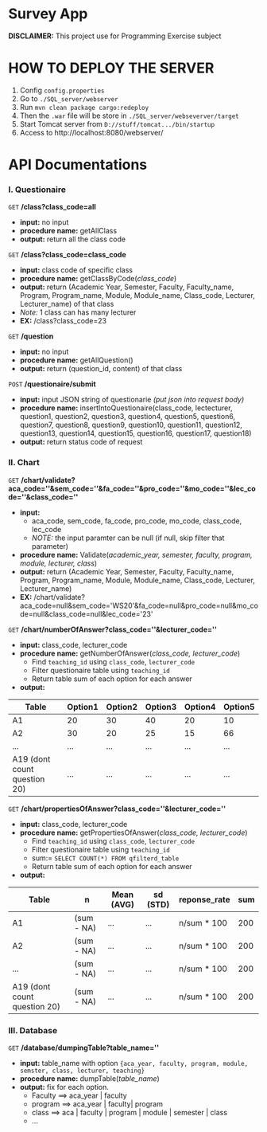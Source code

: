 # Survey App
 **DISCLAIMER:** This project use for Programming Exercise subject

 
# HOW TO DEPLOY THE SERVER
1. Config `config.properties`
2. Go to `./SQL_server/webserver`
3. Run `mvn clean package cargo:redeploy`
4. Then the `.war` file will be store in `./SQL_server/webseverver/target` 
5. Start Tomcat server from `D://stuff/tomcat.../bin/startup`
6. Access to http://localhost:8080/webserver/

 # API Documentations

### I. Questionaire

`GET` **/class?class_code=all**
- **input:** no input
- **procedure name:** getAllClass
- **output:** return all the class code

`GET` **/class?class_code=class_code**
- **input:** class code of specific class
- **procedure name:** getClassByCode(*class_code*)
- **output:** return (Academic Year, Semester, Faculty, Faculty_name, Program, Program_name, Module, Module_name, Class_code, Lecturer, Lecturer_name) of that class
- *Note:* 1 class can has many lecturer
- **EX:** /class?class_code=23

`GET` **/question**
- **input:** no input
- **procedure name:** getAllQuestion()
- **output:** return (question_id, content) of that class

`POST` **/questionaire/submit**
- **input:** input JSON string of questionarie *(put json into request body)*
- **procedure name:** insertIntoQuestionaire(class_code, lectecturer, question1, question2, question3, question4, question5, question6, question7,  question8, question9, question10, question11, question12, question13, question14, question15, question16, question17, question18)
- **output:** return status code of request

### II. Chart

`GET` **/chart/validate?aca_code=''&sem_code=''&fa_code=''&pro_code=''&mo_code=''&lec_code=''&class_code=''**
- **input:** 
    - aca_code, sem_code, fa_code, pro_code, mo_code, class_code, lec_code
    - *NOTE:* the input paramter can be null (if null, skip filter that parameter)
- **procedure name:** Validate(*academic_year, semester, faculty, program, module, lecturer, class*)
- **output:** return (Academic Year, Semester, Faculty, Faculty_name, Program, Program_name, Module, Module_name, Class_code, Lecturer, Lecturer_name)
- **EX:** /chart/validate?aca_code=null&sem_code='WS20'&fa_code=null&pro_code=null&mo_code=null&class_code=null&lec_code='23'

`GET` **/chart/numberOfAnswer?class_code=''&lecturer_code=''**
- **input:** class_code, lecturer_code
- **procedure name:** getNumberOfAnswer(*class_code, lecturer_code*)
    - Find `teaching_id` using `class_code`, `lecturer_code`
    - Filter questionaire table using `teaching_id` 
    - Return table sum of each option for each answer
- **output:**

| **Table**                    | **Option1** | **Option2** | **Option3** | **Option4** | **Option5** |
|------------------------------|-------------|-------------|-------------|-------------|-------------|
| A1                           | 20          | 30          | 40          | 20          | 10          |
| A2                           | 30          | 20          | 25          | 15          | 66          |
| ...                          | ...         | ...         | ...         | ...         | ...         |
| A19 (dont count question 20) | ...         | ...         | ...         | ...         | ...         |

`GET` **/chart/propertiesOfAnswer?class_code=''&lecturer_code=''**
- **input:** class_code, lecturer_code
- **procedure name:** getPropertiesOfAnswer(*class_code, lecturer_code*)
    - Find `teaching_id` using `class_code`, `lecturer_code`
    - Filter questionaire table using `teaching_id`
    - sum:= `SELECT COUNT(*) FROM qfilterd_table`
    - Return table sum of each option for each answer
- **output:**

| **Table**                    | **n**     | **Mean (AVG)** | **sd (STD)** | **reponse_rate** | **sum** |
|------------------------------|------------|----------------|--------------|------------------|---------|
| A1                           | (sum - NA) | ...            | ...          | n/sum * 100      | 200     |
| A2                           | (sum - NA) | ...            | ...          | n/sum * 100      | 200     |
| ...                          | (sum - NA) | ...            | ...          | n/sum * 100      | 200     |
| A19 (dont count question 20) | (sum - NA) | ...            | ...          | n/sum * 100      | 200     |


### III. Database
`GET` **/database/dumpingTable?table_name=''**
- **input:** table_name with option `{aca_year, faculty, program, module, semster, class, lecturer, teaching}`
- **procedure name:** dumpTable(*table_name*)
- **output:** fix for each option.
  - Faculty ==> aca_year | faculty
  - program ==> aca_year | faculty| program
  - class ==> aca | faculty | program | module | semester | class
  - ...

